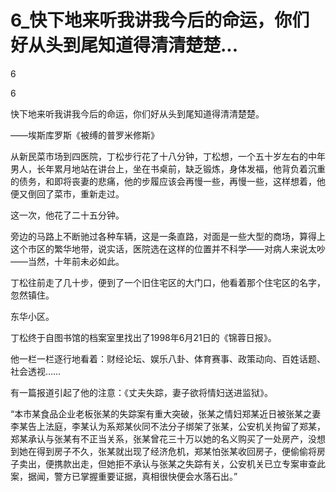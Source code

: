 # 6_快下地来听我讲我今后的命运，你们好从头到尾知道得清清楚楚...

6

6

快下地来听我讲我今后的命运，你们好从头到尾知道得清清楚楚。

——埃斯库罗斯《被缚的普罗米修斯》

从新民菜市场到四医院，丁松步行花了十八分钟，丁松想，一个五十岁左右的中年男人，长年累月地站在讲台上，坐在书桌前，缺乏锻炼，身体发福，他背负着沉重的债务，和即将丧妻的悲痛，他的步履应该会再慢一些，再慢一些，这样想着，他便又倒回了菜市，重新走过。

这一次，他花了二十五分钟。

旁边的马路上不断驰过各种车辆，这是一条直路，对面是一些大型的商场，算得上这个市区的繁华地带，说实话，医院选在这样的位置并不科学——对病人来说太吵——当然，十年前未必如此。

丁松往前走了几十步，便到了一个旧住宅区的大门口，他看着那个住宅区的名字，忽然镇住。

东华小区。

丁松终于自图书馆的档案室里找出了1998年6月21日的《锦蓉日报》。

他一栏一栏逐行地看着：财经论坛、娱乐八卦、体育赛事、政策动向、百姓话题、社会透视……

有一篇报道引起了他的注意：《丈夫失踪，妻子欲将情妇送进监狱》。

“本市某食品企业老板张某的失踪案有重大突破，张某之情妇郑某近日被张某之妻李某告上法庭，李某认为系郑某伙同不法分子绑架了张某，公安机关拘留了郑某，郑某承认与张某有不正当关系，张某曾花三十万以她的名义购买了一处房产，没想到她在得到房子不久，张某就出现了经济危机，郑某怕张某收回房子，便偷偷将房子卖出，便携款出走，但她拒不承认与张某之失踪有关，公安机关已立专案审查此案，据闻，警方已掌握重要证据，真相很快便会水落石出。”